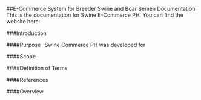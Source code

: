 ##E-Commerce System for Breeder Swine and Boar Semen Documentation
This is the documentation for Swine E-Commerce PH. You can find the website here: <INSERT WEB ADDRESS>

###Introduction

####Purpose
-Swine Commerce PH was developed for 

####Scope


####Definition of Terms


####References


####Overview
